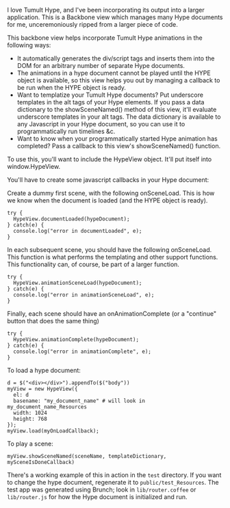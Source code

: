 I love Tumult Hype, and I've been incorporating its output into a larger application.  This is a Backbone view which manages many Hype documents for me, unceremoniously ripped from a larger piece of code.

This backbone view helps incorporate Tumult Hype animations in the following ways:

* It automatically generates the div/script tags and inserts them into the DOM for an arbitrary number of separate Hype documents.
* The animations in a hype document cannot be played until the HYPE object is available, so this view helps you out by managing a callback to be run when the HYPE object is ready.
* Want to templatize your Tumult Hype documents?  Put underscore templates in the alt tags of your Hype elements.  If you pass a data dictionary to the showSceneNamed() method of this view, it'll evaluate underscore templates in your alt tags.  The data dictionary is available to any Javascript in your Hype document, so you can use it to programmatically run timelines &c.
* Want to know when your programmatically started Hype animation has completed?  Pass a callback to this view's showSceneNamed() function.

To use this, you'll want to include the HypeView object.  It'll put itself into window.HypeView.

You'll have to create some javascript callbacks in your Hype document:

Create a dummy first scene, with the following onSceneLoad.  This is how we know when the document is loaded (and the HYPE object is ready).

    try {
      HypeView.documentLoaded(hypeDocument);
    } catch(e) {
      console.log("error in documentLoaded", e);
    }

In each subsequent scene, you should have the following onSceneLoad.  This function is what performs the templating and other support functions.  This functionality can, of course, be part of a larger function.

    try {
      HypeView.animationSceneLoad(hypeDocument);
    } catch(e) {
      console.log("error in animationSceneLoad", e);
    }

Finally, each scene should have an onAnimationComplete (or a "continue" button that does the same thing)

    try {
      HypeView.animationComplete(hypeDocument);
    } catch(e) {
      console.log("error in animationComplete", e);
    }

To load a hype document:

    d = $("<div></div>").appendTo($("body"))
    myView = new HypeView({
      el: d
      basename: "my_document_name" # will look in my_document_name_Resources
      width: 1024
      height: 768
    });
    myView.load(myOnLoadCallback);

To play a scene:

    myView.showSceneNamed(sceneName, templateDictionary, mySceneIsDoneCallback)

There's a working example of this in action in the `test` directory.  If you want to change the hype document, regenerate it to `public/test_Resources`.  The test app was generated using Brunch; look in `lib/router.coffee` or `lib/router.js` for how the Hype document is initialized and run.
